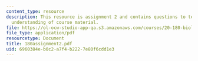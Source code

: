 ```yaml
---
content_type: resource
description: This resource is assignment 2 and contains questions to test students
  understanding of course material.
file: https://ol-ocw-studio-app-qa.s3.amazonaws.com/courses/20-180-biological-engineering-programming-spring-2006/6960384eb0c2a7f4b2227e80f6cdd1e3_180assignment2.pdf
file_type: application/pdf
resourcetype: Document
title: 180assignment2.pdf
uid: 6960384e-b0c2-a7f4-b222-7e80f6cdd1e3
---
```

